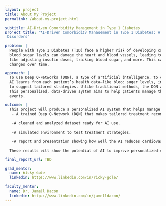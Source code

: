 ```yaml
---
layout: project
title: About My Project
permalink: /about-my-project.html

subtitle: AI-Driven Comorbidity Management in Type 1 Diabetes
project_title: "AI-Driven Comorbidity Management in Type 1 Diabetes: A Reinforcement Learning Approach for Thyroid, Celiac, and Cardiovascular 
 Disorders"

problem: |
  People with Type 1 Diabetes (T1D) face a higher risk of developing cardiovascular diseases like heart attacks and strokes. Over time, high 
  blood sugar levels can damage the heart and blood vessels, leading to complications. However, managing diabetes involves a lot of decisions— 
  like adjusting insulin doses, tracking blood sugar, and more. This can be tricky because every person’s body is different, and their health 
  changes over time.

approach: |
  To use Deep Q-Networks (DQN), a type of artificial intelligence, to create personalized treatment plans for people with Type 1 Diabetes. The 
  AI learns from each patient’s health data—like blood sugar levels, insulin use, heart health, and physical activity—and uses that information 
  to suggest tailored strategies. Unlike traditional methods, the DQN adapts over time, improving its recommendations as it receives new data. 
  This personalized, data-driven system aims to help patients manage their diabetes more effectively and reduce their risk of cardiovascular 
  events.

outcome: |
  This project will produce a personalized AI system that helps manage cardiovascular risk in Type 1 Diabetes patients. Key outcomes include:
   - A trained Deep Q-Network (DQN) that makes tailored treatment recommendations.
     
   -A cleaned and analyzed dataset ready for AI use.
   
   -A simulated environment to test treatment strategies.
   
   -A report and presentation showing how well the AI reduces cardiovascular risk.
   
  These results will show the potential of AI to improve personalized care and long-term health outcomes.

final_report_url: TBD

grad_mentor:
  name: Ricky Gole
  linkedin: https://www.linkedin.com/in/ricky-gole/

faculty_mentor:
  name: Dr. Jamell Dacon
  linkedin: https://www.linkedin.com/in/jamelldacon/
---
```


